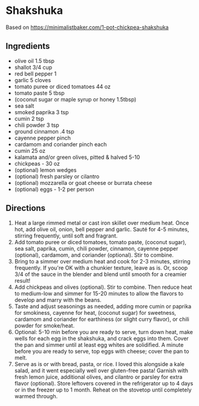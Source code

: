# Shakshuka
Based on https://minimalistbaker.com/1-pot-chickpea-shakshuka

## Ingredients
- olive oil	1.5 tbsp
- shallot 3/4 cup
- red bell pepper 1
- garlic 5 cloves
- tomato puree or diced tomatoes 44 oz
- tomato paste 5 tbsp
- (coconut sugar or maple syrup or honey 1.5tbsp)
- sea salt 
- smoked paprika 3 tsp
- cumin 2 tsp
- chili powder 3 tsp
- ground cinnamon .4 tsp
- cayenne pepper pinch
- cardamom and coriander pinch each
- cumin 25 oz
- kalamata and/or green olives, pitted & halved 5-10
- chickpeas - 30 oz
- (optional) lemon wedges 
- (optional) fresh parsley or cilantro 
- (optional) mozzarella or goat cheese or burrata cheese
- (optional) eggs - 1-2 per person


## Directions
1. Heat a large rimmed metal or cast iron skillet over medium heat. Once hot, add olive oil, onion, bell pepper and garlic. Sauté for 4-5 minutes, stirring frequently, until soft and fragrant.
2. Add tomato puree or diced tomatoes, tomato paste, (coconut sugar), sea salt, paprika, cumin, chili powder, cinnamon, cayenne pepper (optional), cardamom, and coriander (optional). Stir to combine.
3. Bring to a simmer over medium heat and cook for 2-3 minutes, stirring frequently. If you're OK with a chunkier texture, leave as is. Or, scoop 3/4 of the sauce in the blender and blend until smooth for a creamier result!
4. Add chickpeas and olives (optional). Stir to combine. Then reduce heat to medium-low and simmer for 15-20 minutes to allow the flavors to develop and marry with the beans.
5. Taste and adjust seasonings as needed, adding more cumin or paprika for smokiness, cayenne for heat, (coconut sugar) for sweetness, cardamom and coriander for earthiness (or slight curry flavor), or chili powder for smoke/heat.
6. Optional: 5-10 min before you are ready to serve, turn down heat, make wells for each egg in the shakshuka, and crack eggs into them. Cover the pan and simmer until at least egg whites are solidified. A minute before you are ready to serve, top eggs with cheese; cover the pan to melt.
7. Serve as is or with bread, pasta, or rice. I loved this alongside a kale salad, and it went especially well over gluten-free pasta! Garnish with fresh lemon juice, additional olives, and cilantro or parsley for extra flavor (optional).
Store leftovers covered in the refrigerator up to 4 days or in the freezer up to 1 month. Reheat on the stovetop until completely warmed through.